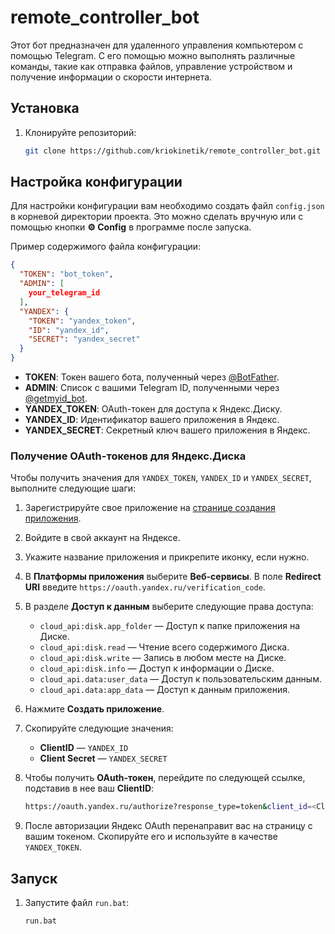 # remote_controller_bot

Этот бот предназначен для удаленного управления компьютером с помощью Telegram. С его помощью можно выполнять различные команды, такие как отправка файлов, управление устройством и получение информации о скорости интернета.

## Установка

1. Клонируйте репозиторий:
    ```bash
    git clone https://github.com/kriokinetik/remote_controller_bot.git
    ```
   
## Настройка конфигурации

Для настройки конфигурации вам необходимо создать файл `config.json` в корневой директории проекта. Это можно сделать вручную или с помощью кнопки **⚙️ Config** в программе после запуска.

Пример содержимого файла конфигурации:

```json
{
  "TOKEN": "bot_token",
  "ADMIN": [
    your_telegram_id
  ],
  "YANDEX": {
    "TOKEN": "yandex_token",
    "ID": "yandex_id",
    "SECRET": "yandex_secret"
  }
}
```

- **TOKEN**: Токен вашего бота, полученный через [@BotFather](https://t.me/BotFather).
- **ADMIN**: Список с вашими Telegram ID, полученными через [@getmyid_bot](https://t.me/getmyid_bot).
- **YANDEX_TOKEN**: OAuth-токен для доступа к Яндекс.Диску.
- **YANDEX_ID**: Идентификатор вашего приложения в Яндекс.
- **YANDEX_SECRET**: Секретный ключ вашего приложения в Яндекс.

### Получение OAuth-токенов для Яндекс.Диска

Чтобы получить значения для `YANDEX_TOKEN`, `YANDEX_ID` и `YANDEX_SECRET`, выполните следующие шаги:

1. Зарегистрируйте свое приложение на [странице создания приложения](https://oauth.yandex.ru/client/new/).
   
2. Войдите в свой аккаунт на Яндексе.

3. Укажите название приложения и прикрепите иконку, если нужно.

4. В **Платформы приложения** выберите **Веб-сервисы**. В поле **Redirect URI** введите `https://oauth.yandex.ru/verification_code`.

5. В разделе **Доступ к данным** выберите следующие права доступа:
   - `cloud_api:disk.app_folder` — Доступ к папке приложения на Диске.
   - `cloud_api:disk.read` — Чтение всего содержимого Диска.
   - `cloud_api:disk.write` — Запись в любом месте на Диске.
   - `cloud_api:disk.info` — Доступ к информации о Диске.
   - `cloud_api.data:user_data` — Доступ к пользовательским данным.
   - `cloud_api.data:app_data` — Доступ к данным приложения.

6. Нажмите **Создать приложение**.

7. Скопируйте следующие значения:
   - **ClientID** — `YANDEX_ID`
   - **Client Secret** — `YANDEX_SECRET`

8. Чтобы получить **OAuth-токен**, перейдите по следующей ссылке, подставив в нее ваш **ClientID**:
   ```bash
   https://oauth.yandex.ru/authorize?response_type=token&client_id=<ClientID>
   ```

9. После авторизации Яндекс OAuth перенаправит вас на страницу с вашим токеном. Скопируйте его и используйте в качестве `YANDEX_TOKEN`.

## Запуск

1. Запустите файл `run.bat`:
    ```bash
    run.bat
    ```